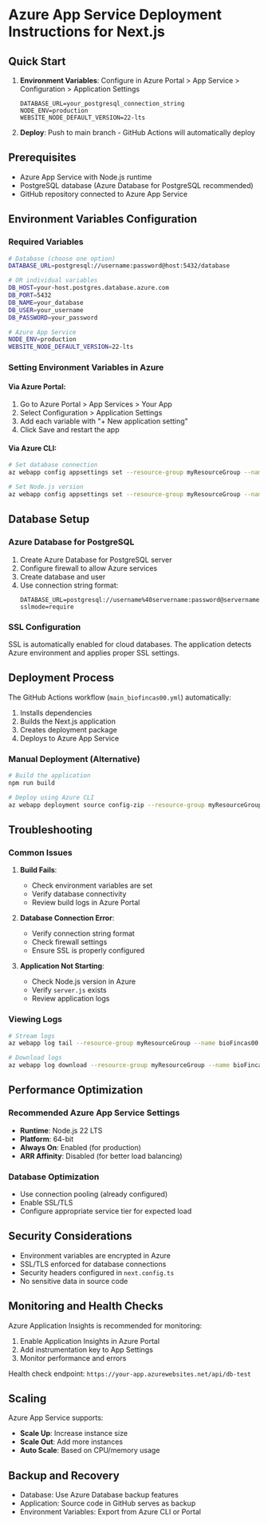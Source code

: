 # Azure App Service Deployment Instructions for Next.js

## Quick Start

1. **Environment Variables**: Configure in Azure Portal > App Service > Configuration > Application Settings
   ```
   DATABASE_URL=your_postgresql_connection_string
   NODE_ENV=production
   WEBSITE_NODE_DEFAULT_VERSION=22-lts
   ```

2. **Deploy**: Push to main branch - GitHub Actions will automatically deploy

## Prerequisites

- Azure App Service with Node.js runtime
- PostgreSQL database (Azure Database for PostgreSQL recommended)
- GitHub repository connected to Azure App Service

## Environment Variables Configuration

### Required Variables
```bash
# Database (choose one option)
DATABASE_URL=postgresql://username:password@host:5432/database

# OR individual variables
DB_HOST=your-host.postgres.database.azure.com
DB_PORT=5432
DB_NAME=your_database
DB_USER=your_username
DB_PASSWORD=your_password

# Azure App Service
NODE_ENV=production
WEBSITE_NODE_DEFAULT_VERSION=22-lts
```

### Setting Environment Variables in Azure

#### Via Azure Portal:
1. Go to Azure Portal > App Services > Your App
2. Select Configuration > Application Settings
3. Add each variable with "+ New application setting"
4. Click Save and restart the app

#### Via Azure CLI:
```bash
# Set database connection
az webapp config appsettings set --resource-group myResourceGroup --name bioFincas00 --settings DATABASE_URL="your_connection_string"

# Set Node.js version
az webapp config appsettings set --resource-group myResourceGroup --name bioFincas00 --settings WEBSITE_NODE_DEFAULT_VERSION="22-lts"
```

## Database Setup

### Azure Database for PostgreSQL
1. Create Azure Database for PostgreSQL server
2. Configure firewall to allow Azure services
3. Create database and user
4. Use connection string format:
   ```
   DATABASE_URL=postgresql://username%40servername:password@servername.postgres.database.azure.com:5432/database?sslmode=require
   ```

### SSL Configuration
SSL is automatically enabled for cloud databases. The application detects Azure environment and applies proper SSL settings.

## Deployment Process

The GitHub Actions workflow (`main_biofincas00.yml`) automatically:
1. Installs dependencies
2. Builds the Next.js application
3. Creates deployment package
4. Deploys to Azure App Service

### Manual Deployment (Alternative)
```bash
# Build the application
npm run build

# Deploy using Azure CLI
az webapp deployment source config-zip --resource-group myResourceGroup --name bioFincas00 --src deployment.zip
```

## Troubleshooting

### Common Issues

1. **Build Fails**: 
   - Check environment variables are set
   - Verify database connectivity
   - Review build logs in Azure Portal

2. **Database Connection Error**:
   - Verify connection string format
   - Check firewall settings
   - Ensure SSL is properly configured

3. **Application Not Starting**:
   - Check Node.js version in Azure
   - Verify `server.js` exists
   - Review application logs

### Viewing Logs
```bash
# Stream logs
az webapp log tail --resource-group myResourceGroup --name bioFincas00

# Download logs
az webapp log download --resource-group myResourceGroup --name bioFincas00
```

## Performance Optimization

### Recommended Azure App Service Settings
- **Runtime**: Node.js 22 LTS
- **Platform**: 64-bit
- **Always On**: Enabled (for production)
- **ARR Affinity**: Disabled (for better load balancing)

### Database Optimization
- Use connection pooling (already configured)
- Enable SSL/TLS
- Configure appropriate service tier for expected load

## Security Considerations

- Environment variables are encrypted in Azure
- SSL/TLS enforced for database connections
- Security headers configured in `next.config.ts`
- No sensitive data in source code

## Monitoring and Health Checks

Azure Application Insights is recommended for monitoring:
1. Enable Application Insights in Azure Portal
2. Add instrumentation key to App Settings
3. Monitor performance and errors

Health check endpoint: `https://your-app.azurewebsites.net/api/db-test`

## Scaling

Azure App Service supports:
- **Scale Up**: Increase instance size
- **Scale Out**: Add more instances
- **Auto Scale**: Based on CPU/memory usage

## Backup and Recovery

- Database: Use Azure Database backup features
- Application: Source code in GitHub serves as backup
- Environment Variables: Export from Azure CLI or Portal